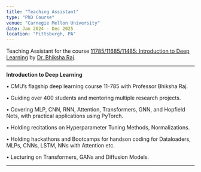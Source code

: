 ```yaml
---
title: "Teaching Assistant"
type: "PhD Course"
venue: "Carnegie Mellon University"
date: Jan 2024 - Dec 2025
location: "Pittsburgh, PA"
---
```


Teaching Assistant for the course [11785/11685/11485: Introduction to Deep Learning](https://deeplearning.cs.cmu.edu/) by [Dr. Bhiksha Raj](https://cmu-mlsp.github.io/team/bhiksha_raj).

---

**Introduction to Deep Learning**

• CMU’s flagship deep learning course 11-785 with Professor Bhiksha Raj.

• Guiding over 400 students and mentoring multiple research projects.

• Covering MLP, CNN, RNN, Attention, Transformers, GNN, and Hopfield Nets, with practical applications using PyTorch.

• Holding recitations on Hyperparameter Tuning Methods, Normalizations.

• Holding hackathons and Bootcamps for handson coding for Dataloaders, MLPs, CNNs, LSTM, NNs with Attention etc.

• Lecturing on Transformers, GANs and Diffusion Models.

---
